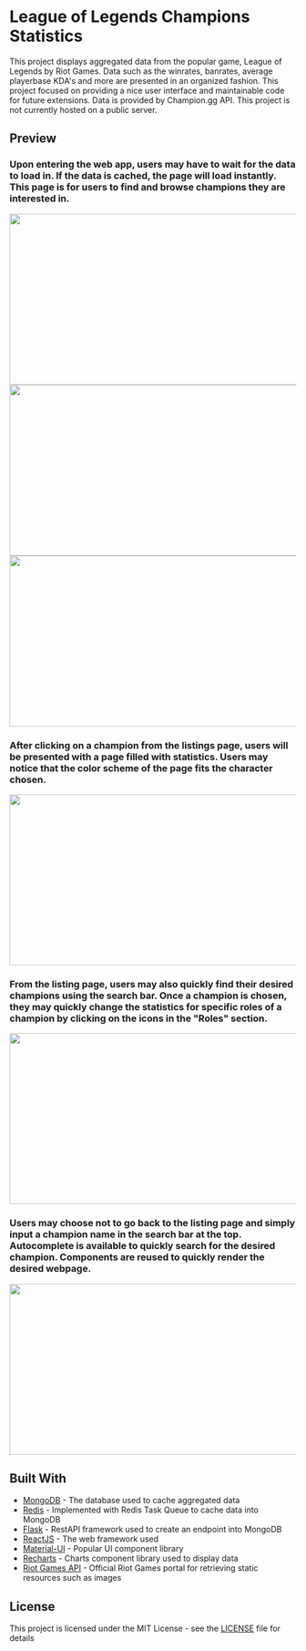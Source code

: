 # League of Legends Champions Statistics

This project displays aggregated data from the popular game, League of Legends by Riot Games. Data such as the winrates, banrates, average playerbase KDA's and more are presented in an organized fashion. This project focused on providing a nice user interface and maintainable code for future extensions. Data is provided by Champion.gg API. This project is not currently hosted on a public server.

## Preview

### Upon entering the web app, users may have to wait for the data to load in. If the data is cached, the page will load instantly. This page is for users to find and browse champions they are interested in.
<p align="center">
<img src="https://github.com/HenryCWoo/LeagueStats/blob/master/readme_image_resources/Loading.gif" width=600 height=300/>
<img src="https://github.com/HenryCWoo/LeagueStats/blob/master/readme_image_resources/list_scrolling.gif" width=600 height=300/>
<img src="https://github.com/HenryCWoo/LeagueStats/blob/master/readme_image_resources/listing_searching_bar.gif" width=600 height=300/>
</p>

### After clicking on a champion from the listings page, users will be presented with a page filled with statistics. Users may notice that the color scheme of the page fits the character chosen.
<p align="center">
<img src="https://github.com/HenryCWoo/LoLChampionStats/blob/master/readme_image_resources/browse_stats.gif" width=600 height=300/>
</p>

### From the listing page, users may also quickly find their desired champions using the search bar. Once a champion is chosen, they may quickly change the statistics for specific roles of a champion by clicking on the icons in the "Roles" section.
<p align="center">
<img src="https://github.com/HenryCWoo/LeagueStats/blob/master/readme_image_resources/listing_search_and_roles.gif" width=600 height=300/>
</p>

### Users may choose not to go back to the listing page and simply input a champion name in the search bar at the top. Autocomplete is available to quickly search for the desired champion. Components are reused to quickly render the desired webpage.
<p align="center">
<img src="https://github.com/HenryCWoo/LeagueStats/blob/master/readme_image_resources/search_champs.gif" width=600 height=300/>
</p>

## Built With

* [MongoDB](https://www.mongodb.com/) - The database used to cache aggregated data
* [Redis](https://redis.io/) - Implemented with Redis Task Queue to cache data into MongoDB
* [Flask](http://flask.pocoo.org/) - RestAPI framework used to create an endpoint into MongoDB
* [ReactJS](https://reactjs.org/) - The web framework used
* [Material-UI](https://material-ui.com/) - Popular UI component library
* [Recharts](http://recharts.org/en-US/) - Charts component library used to display data
* [Riot Games API](https://developer.riotgames.com/) - Official Riot Games portal for retrieving static resources such as images

## License

This project is licensed under the MIT License - see the [LICENSE](LICENSE) file for details

